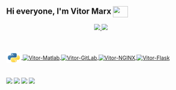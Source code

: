 ## Hi everyone, I'm Vitor Marx <img align="center" height="30" width="40" src='https://www.svgrepo.com/show/119546/brazil.svg'/>

<div align="center">
  <a href="https://github.com/vitormarx">
  <img height="120em" src="https://github-readme-stats.vercel.app/api?username=vitormarx&show_icons=true&include_all_commits=true&count_private=true"/>
  <img height="120em" src="https://github-readme-stats.vercel.app/api/top-langs/?username=vitormarx&layout=compact&langs_count=7"/>
</div>
  
#  
<div style="display: inline_block"><br>
  <img align="center" alt="Vitor-Python" height="30" width="40" src="https://raw.githubusercontent.com/devicons/devicon/master/icons/python/python-original.svg"/>
  <img align="center" alt="Vitor-Matlab" height="30" width="40" src="https://cdn.jsdelivr.net/gh/devicons/devicon/icons/matlab/matlab-original.svg" />
  <img align="center" alt="Vitor-GitLab" height="30" width="40" src="https://cdn.jsdelivr.net/gh/devicons/devicon/icons/gitlab/gitlab-original.svg" />
  <img align="center" alt="Vitor-NGINX" height="30" width="40" src="https://cdn.jsdelivr.net/gh/devicons/devicon/icons/nginx/nginx-original.svg" />
  <img align="center" alt="Vitor-Flask" height="30" width="40" src="https://cdn.jsdelivr.net/gh/devicons/devicon/icons/flask/flask-original.svg" />
</div>
  
#  
<div> 
  <a href="https://www.youtube.com/channel/UCK5rOPhjIlTy0bRYSlTOwDg target="_blank"><img src="https://img.shields.io/badge/YouTube-FF0000?style=for-the-badge&logo=youtube&logoColor=white" target="_blank"></a>
  <a href="https://instagram.com/vitormarx.s/" target="_blank"><img src="https://img.shields.io/badge/-Instagram-%23E4405F?style=for-the-badge&logo=instagram&logoColor=white" target="_blank"></a> 
  <a href = "mailto:marxphb@hotmail.com"><img src="https://img.shields.io/badge/Microsoft_Outlook-0078D4?style=for-the-badge&logo=microsoft-outlook&logoColor=white"></a>
  <a href="https://www.linkedin.com/in/vitor-marx-melo-silva" target="_blank"><img src="https://img.shields.io/badge/-LinkedIn-%230077B5?style=for-the-badge&logo=linkedin&logoColor=white" target="_blank"></a> 
 
 
 
</div>
